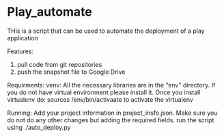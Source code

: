 # Play_automate
THis is a script that can be used to automate the deployment of a play application



Features:
1) pull code from git repositories
2) push the snapshot file to Google Drive

Requirments:
venv: All the necessary libraries are in the "env" directory. 
  If you do not have virtual environment please install it.
Once you install virtualenv do:
sources /env/bin/activaate to activate the virtualenv

Running:
Add your project information in project_insfo.json. Make sure you do not do any other changes but adding the required fields.
run the script using ./auto_deploy.py

